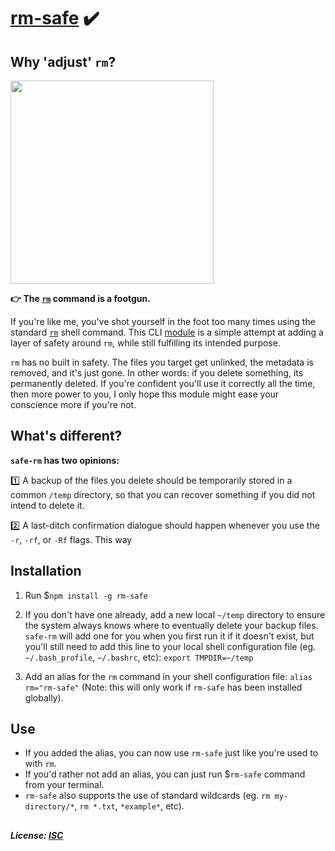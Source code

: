 # [rm-safe](https://www.npmjs.com/package/rm-safe) ✔️
## Why 'adjust' `rm`?
<img src="https://i.imgur.com/0kycDvI.png" width="325px" />

**👉 The [`rm`](https://ss64.com/bash/rm.html) command is a footgun.**

If you're like me, you've shot yourself in the foot too many times using the standard [`rm`](https://ss64.com/bash/rm.html) shell command. This CLI [module](https://www.npmjs.com/package/rm-safe) is a simple attempt at adding a layer of safety around `rm`, while still fulfilling its intended purpose.

`rm` has no built in safety. The files you target get unlinked, the metadata is removed, and it's just gone. In other words: if you delete something, its permanently deleted. If you're confident you'll use it correctly all the time, then more power to you, I only hope this module might ease your conscience more if you're not.

## What's different?
**`safe-rm` has two opinions:**

1️⃣ A backup of the files you delete should be temporarily stored in a common `/temp` directory, so that you can recover something if you did not intend to delete it.

2️⃣ A last-ditch confirmation dialogue should happen whenever you use the `-r`, `-rf`, or `-Rf` flags. This way 

## Installation
1. Run $`npm install -g rm-safe`

2. If you don't have one already, add a new local `~/temp` directory to ensure the system always knows where to eventually delete your backup files. `safe-rm` will add one for you when you first run it if it doesn't exist, but you'll still need to add this line to your local shell configuration file (eg. `~/.bash_profile`, `~/.bashrc`, etc): `export TMPDIR=~/temp`

3. Add an alias for the `rm` command in your shell configuration file: `alias rm="rm-safe"` (Note: this will only work if `rm-safe` has been installed globally).


## Use
* If you added the alias, you can now use `rm-safe` just like you're used to with `rm`.
* If you'd rather not add an alias, you can just run $`rm-safe` command from your terminal.
* `rm-safe` also supports the use of standard wildcards (eg. `rm my-directory/*`, `rm *.txt`, `*example*`, etc).

## 
##### License: [ISC](https://opensource.org/licenses/ISC)
